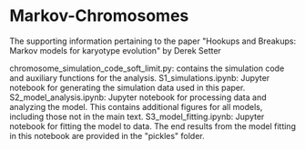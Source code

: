 # Markov-Chromosomes
The supporting information pertaining to the paper "Hookups and Breakups: Markov models for karyotype evolution" by Derek Setter

chromosome_simulation_code_soft_limit.py: contains the simulation code and auxiliary functions for the analysis. 
S1_simulations.ipynb: Jupyter notebook for generating the simulation data used in this paper. 
S2_model_analysis.ipynb: Jupyter notebook for processing data and analyzing the model. This contains additional figures for all models, including those not in the main text.
S3_model_fitting.ipynb: Jupyter notebook for fitting the model to data. The end results from the model fitting in this notebook are provided in the "pickles" folder.

